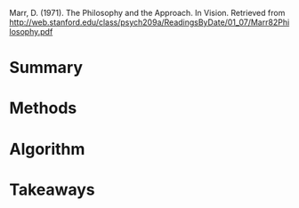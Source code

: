 Marr, D. (1971). The Philosophy and the Approach. In Vision. Retrieved from http://web.stanford.edu/class/psych209a/ReadingsByDate/01_07/Marr82Philosophy.pdf

# Summary

# Methods

# Algorithm

# Takeaways